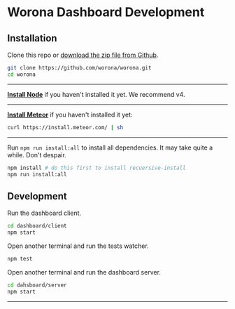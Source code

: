 # Worona Dashboard Development

## Installation

Clone this repo or [download the zip file from Github](https://github.com/worona/worona/archive/master.zip).

```bash
git clone https://github.com/worona/worona.git
cd worona
```

----

[**Install Node**](https://nodejs.org/en/) if you haven't installed it yet. We recommend v4.

----

[**Install Meteor**](https://www.meteor.com/install) if you haven't installed it yet:

```bash
curl https://install.meteor.com/ | sh
```

----

Run `npm run install:all` to install all dependencies. It may take quite a while. Don't despair.

```bash
npm install # do this first to install recuersive-install
npm run install:all
```

## Development

Run the dashboard client.

```bash
cd dashboard/client
npm start
```

Open another terminal and run the tests watcher.

```bash
npm test
```

Open another terminal and run the dashboard server.

```bash
cd dahsboard/server
npm start
```

---
